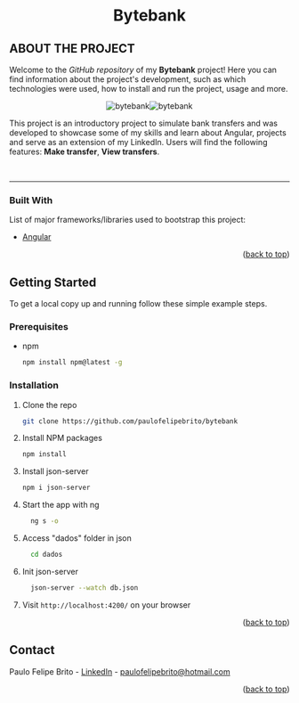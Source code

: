 <div id="top"></div>


<h1 align="center">
    Bytebank
</h1>


## ABOUT THE PROJECT

<!-- ABOUT THE PROJECT -->
Welcome to the _GitHub repository_ of my **Bytebank** project! Here you can find information about the project's development, such as which technologies were used, how to install and run the project, usage and more.

<div align="center">

<p style="display: flex; align-items: flex-start; justify-content: center;">
  <img alt="bytebank" title="#bytebank" src="./assets/transferByteBank.png" > 

  <img alt="bytebank" title="#bytebank" src="./assets/newTransferByteBank.png">

</p>
</div>

This project is an introductory project to simulate bank transfers and was developed to showcase some of my skills and learn about Angular, projects and serve as an extension of my LinkedIn. Users will find the following features: **Make transfer**, **View transfers**.

<br />

---

### Built With

List of major frameworks/libraries used to bootstrap this project:

- [Angular][angular]

<p align="right">(<a href="#top">back to top</a>)</p>


<!-- GETTING STARTED -->
## Getting Started

To get a local copy up and running follow these simple example steps.

### Prerequisites

* npm
  ```sh
  npm install npm@latest -g
  ```

### Installation

1. Clone the repo
   ```sh
   git clone https://github.com/paulofelipebrito/bytebank
   ```
2. Install NPM packages
   ```sh
   npm install
   ```
3. Install json-server
   ```sh
   npm i json-server
   ```
4. Start the app with ng
   ```sh
     ng s -o
   ```
5. Access "dados" folder in json
   ```sh
     cd dados
   ```
6. Init json-server
   ```sh
     json-server --watch db.json
   ```
   
7. Visit `http://localhost:4200/` on your browser


<p align="right">(<a href="#top">back to top</a>)</p>


<!-- CONTACT -->
## Contact

Paulo Felipe Brito - [LinkedIn](https://www.linkedin.com/in/paulofelipebrito/) - paulofelipebrito@hotmail.com

<p align="right">(<a href="#top">back to top</a>)</p>

[nodejs]: https://nodejs.org/
[angular]: https://angular.io/
[vscode]: https://code.visualstudio.com/
[vceditconfig]: https://marketplace.visualstudio.com/items?itemName=EditorConfig.EditorConfig
[license]: https://opensource.org/licenses/MIT
[vceslint]: https://marketplace.visualstudio.com/items?itemName=dbaeumer.vscode-eslint
